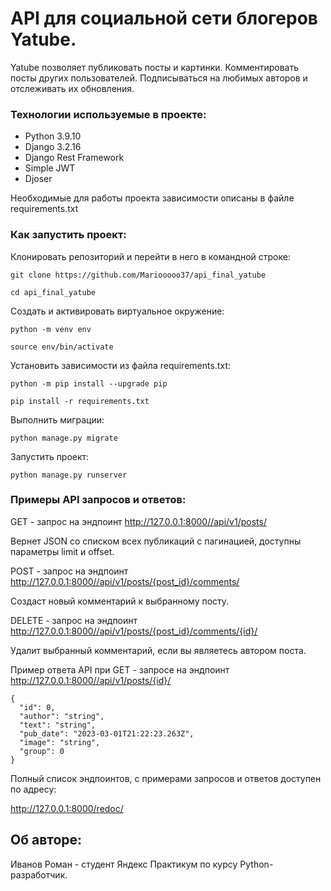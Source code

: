 # API для социальной сети блогеров Yatube.
Yatube позволяет публиковать посты и картинки. Комментировать посты других пользователей. Подписываться на любимых авторов и отслеживать их обновления.

### Технологии используемые в проекте:
- Python 3.9.10
- Django 3.2.16
- Django Rest Framework
- Simple JWT
- Djoser

Необходимые для работы проекта зависимости описаны в файле requirements.txt

### Как запустить проект:

Клонировать репозиторий и перейти в него в командной строке:

```
git clone https://github.com/Mariooooo37/api_final_yatube
```

```
cd api_final_yatube
```

Cоздать и активировать виртуальное окружение:

```
python -m venv env
```

```
source env/bin/activate
```

Установить зависимости из файла requirements.txt:

```
python -m pip install --upgrade pip
```

```
pip install -r requirements.txt
```

Выполнить миграции:

```
python manage.py migrate
```

Запустить проект:

```
python manage.py runserver
```

### Примеры API запросов и ответов:
GET - запрос на эндпоинт http://127.0.0.1:8000//api/v1/posts/

Вернет JSON со списком всех публикаций с пагинацией, доступны параметры limit и offset.

POST - запрос на эндпоинт http://127.0.0.1:8000//api/v1/posts/{post_id}/comments/

Создаст новый комментарий к выбранному посту.

DELETE - запрос на эндпоинт http://127.0.0.1:8000//api/v1/posts/{post_id}/comments/{id}/

Удалит выбранный комментарий, если вы являетесь автором поста.

Пример ответа API при GET - запросе на эндпоинт http://127.0.0.1:8000//api/v1/posts/{id}/
```
{
  "id": 0,
  "author": "string",
  "text": "string",
  "pub_date": "2023-03-01T21:22:23.263Z",
  "image": "string",
  "group": 0
}
```

Полный список эндпоинтов, с примерами запросов и ответов доступен по адресу:

http://127.0.0.1:8000/redoc/

## Об авторе:
Иванов Роман - студент Яндекс Практикум по курсу Python-разработчик.
